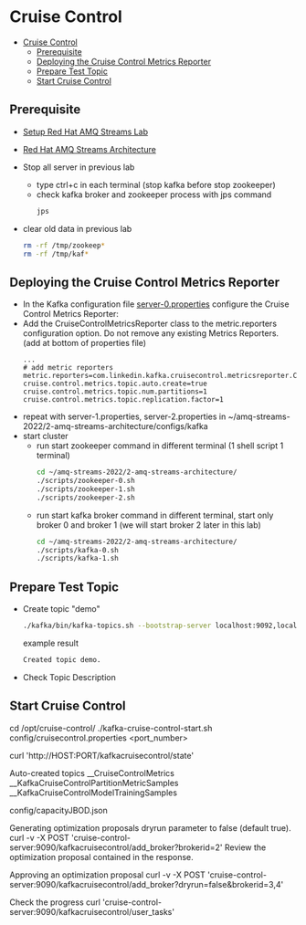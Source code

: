# Cruise Control

<!-- TOC -->

- [Cruise Control](#cruise-control)
  - [Prerequisite](#prerequisite)
  - [Deploying the Cruise Control Metrics Reporter](#deploying-the-cruise-control-metrics-reporter)
  - [Prepare Test Topic](#prepare-test-topic)
  - [Start Cruise Control](#start-cruise-control)

<!-- /TOC -->

## Prerequisite

* [Setup Red Hat AMQ Streams Lab](./../setup.md)
* [Red Hat AMQ Streams Architecture](../2-amq-streams-architecture/architecture.md)
* Stop all server in previous lab
  * type ctrl+c in each terminal (stop kafka before stop zookeeper)
  * check kafka broker and zookeeper process with jps command
    ```bash
    jps
    ```
    
* clear old data in previous lab
  ```bash
  rm -rf /tmp/zookeep*
  rm -rf /tmp/kaf*
  ```


## Deploying the Cruise Control Metrics Reporter
* In the Kafka configuration file [server-0.properties](../2-amq-streams-architecture/configs/kafka/server-0.properties) configure the Cruise Control Metrics Reporter:
* Add the CruiseControlMetricsReporter class to the metric.reporters configuration option. Do not remove any existing Metrics Reporters. (add at bottom of properties file)
  ```properties
  ...
  # add metric reporters
  metric.reporters=com.linkedin.kafka.cruisecontrol.metricsreporter.CruiseControlMetricsReporter
  cruise.control.metrics.topic.auto.create=true
  cruise.control.metrics.topic.num.partitions=1
  cruise.control.metrics.topic.replication.factor=1
  ```
* repeat with server-1.properties, server-2.properties in ~/amq-streams-2022/2-amq-streams-architecture/configs/kafka
* start cluster
  * run start zookeeper command in different terminal (1 shell script 1 terminal)
    ```bash
    cd ~/amq-streams-2022/2-amq-streams-architecture/
    ./scripts/zookeeper-0.sh
    ./scripts/zookeeper-1.sh
    ./scripts/zookeeper-2.sh
    ```
  * run start kafka broker command in different terminal, start only broker 0 and broker 1 (we will start broker 2 later in this lab)
    ```bash
    cd ~/amq-streams-2022/2-amq-streams-architecture/
    ./scripts/kafka-0.sh
    ./scripts/kafka-1.sh
    ```

## Prepare Test Topic
* Create topic "demo"

  ```bash
  ./kafka/bin/kafka-topics.sh --bootstrap-server localhost:9092,localhost:9093,localhost:9094 --create --topic demo --partitions 3   --replication-factor 3
  ```
  example result
  ```bash
  Created topic demo.
  ```
* Check Topic Description

## Start Cruise Control
cd /opt/cruise-control/
./kafka-cruise-control-start.sh config/cruisecontrol.properties <port_number>

curl 'http://HOST:PORT/kafkacruisecontrol/state'

Auto-created topics
__CruiseControlMetrics
__KafkaCruiseControlPartitionMetricSamples
__KafkaCruiseControlModelTrainingSamples

config/capacityJBOD.json

Generating optimization proposals
dryrun parameter to false (default true).
curl -v -X POST 'cruise-control-server:9090/kafkacruisecontrol/add_broker?brokerid=2'
Review the optimization proposal contained in the response.

Approving an optimization proposal
curl -v -X POST 'cruise-control-server:9090/kafkacruisecontrol/add_broker?dryrun=false&brokerid=3,4'

Check the progress
curl 'cruise-control-server:9090/kafkacruisecontrol/user_tasks'
